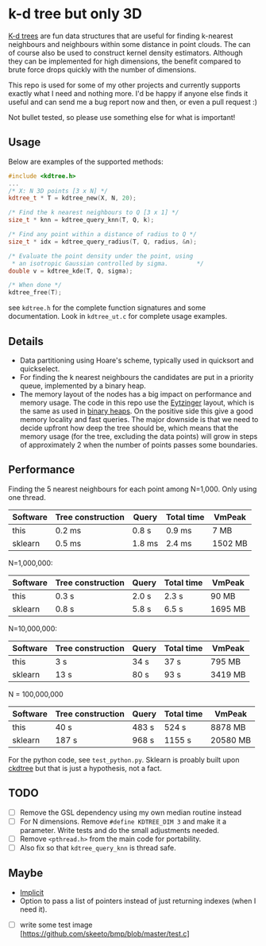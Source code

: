 # k-d tree but only 3D

[K-d trees](https://en.wikipedia.org/wiki/K-d_tree) are fun data
structures that are useful for finding k-nearest neighbours and
neighbours within some distance in point clouds. The can of course
also be used to construct kernel density estimators. Although they can
be implemented for high dimensions, the benefit compared to brute
force drops quickly with the number of dimensions.

This repo is used for some of my other projects and currently supports
exactly what I need and nothing more. I'd be happy if anyone else finds
it useful and can send me a bug report now and then, or even a pull
request :)

Not bullet tested, so please use something else for what is important!

## Usage
Below are examples of the supported methods:

``` C++
#include <kdtree.h>
...
/* X: N 3D points [3 x N] */
kdtree_t * T = kdtree_new(X, N, 20);

/* Find the k nearest neighbours to Q [3 x 1] */
size_t * knn = kdtree_query_knn(T, Q, k);

/* Find any point within a distance of radius to Q */
size_t * idx = kdtree_query_radius(T, Q, radius, &n);

/* Evaluate the point density under the point, using
 * an isotropic Gaussian controlled by sigma.        */
double v = kdtree_kde(T, Q, sigma);

/* When done */
kdtree_free(T);
```

see `kdtree.h` for the complete function signatures and some
documentation. Look in `kdtree_ut.c` for complete usage examples.

## Details
- Data partitioning using Hoare's scheme, typically used in
  quicksort and quickselect.
- For finding the k nearest neighbours the candidates are put in a
  priority queue, implemented by a binary heap.
- The memory layout of the nodes has a big impact on performance and
  memory usage. The code in this repo use the
  [Eytzinger](https://arxiv.org/abs/1509.05053) layout, which is the
  same as used in [binary
  heaps](https://en.wikipedia.org/wiki/Binary_heap). On the positive
  side this give a good memory locality and fast queries. The major
  downside is that we need to decide upfront how deep the tree should
  be, which means that the memory usage (for the tree, excluding the
  data points) will grow in steps of approximately 2 when the number
  of points passes some boundaries.

## Performance

Finding the 5 nearest neighbours for each point among N=1,000. Only
using one thread.

| Software | Tree construction |  Query | Total time |  VmPeak |
| -------- | ----------------- | ------ | ---------- | ------- |
| this     |            0.2 ms | 0.8 s  |     0.9 ms |    7 MB |
| sklearn  |            0.5 ms | 1.8 ms |     2.4 ms | 1502 MB |

N=1,000,000:

| Software | Tree construction | Query | Total time |  VmPeak |
| -------- | ----------------- | ----- | ---------- | ------- |
| this     |             0.3 s | 2.0 s |      2.3 s |   90 MB |
| sklearn  |             0.8 s | 5.8 s |      6.5 s | 1695 MB |

N=10,000,000:

| Software | Tree construction | Query | Total time |  VmPeak |
| -------- | ----------------- | ----- | ---------- | ------- |
| this     |               3 s |  34 s |       37 s |  795 MB |
| sklearn  |              13 s |  80 s |       93 s | 3419 MB |

N = 100,000,000

| Software | Tree construction | Query | Total time |   VmPeak |
| -------- | ----------------- | ----- | ---------- | -------- |
| this     |              40 s | 483 s |      524 s |  8878 MB |
| sklearn  |             187 s | 968 s |     1155 s | 20580 MB |



For the python code, see `test_python.py`. Sklearn is proably built
upon
[ckdtree](https://github.com/scipy/scipy/tree/main/scipy/spatial/ckdtree/src)
but that is just a hypothesis, not a fact.

## TODO
- [ ] Remove the GSL dependency using my own median routine instead
- [ ] For N dimensions. Remove `#define KDTREE_DIM 3` and make it a
      parameter. Write tests and do the small adjustments needed.
- [ ] Remove `<pthread.h>` from the main code for portability.
- [ ] Also fix so that `kdtree_query_knn` is thread safe.

## Maybe
- [Implicit](https://en.wikipedia.org/wiki/Implicit_k-d_tree)
- Option to pass a list of pointers instead of just returning indexes (when I need it).

- [ ] write some test image [https://github.com/skeeto/bmp/blob/master/test.c]
